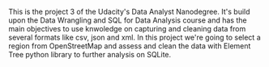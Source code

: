 This is the project 3 of the Udacity's Data Analyst Nanodegree. It's build upon the Data Wrangling and SQL for Data Analysis course and has the main objectives to use knwoledge on capturing and cleaning data from several formats like csv, json and xml. In this project we're going to select a region from OpenStreetMap and assess and clean the data with Element Tree python library to further analysis on SQLite.